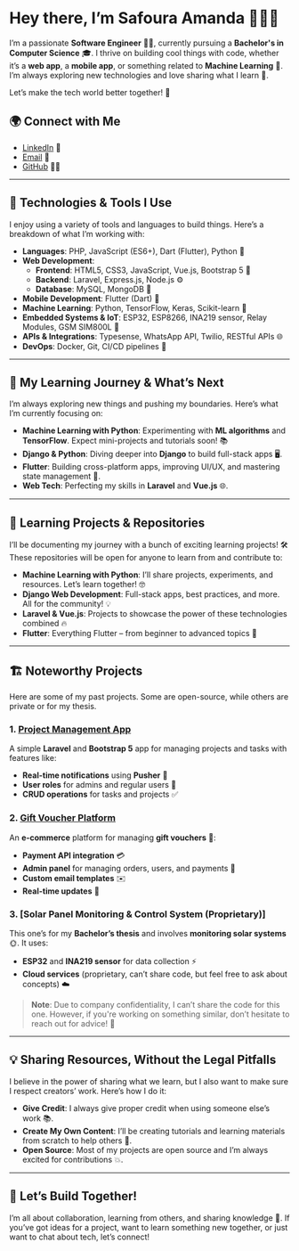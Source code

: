 # Hey there, I’m **Safoura Amanda** 👩‍💻✨

I’m a passionate **Software Engineer** 👩‍💻, currently pursuing a **Bachelor's in Computer Science** 🎓. I thrive on building cool things with code, whether it’s a **web app**, a **mobile app**, or something related to **Machine Learning** 🧠. I’m always exploring new technologies and love sharing what I learn 🌱.

Let’s make the tech world better together! 🚀

## 🌍 Connect with Me

- [LinkedIn](https://www.linkedin.com/in/safoura-amanda-45328323b) 💼
- [Email](mailto:amandasafoura56@gmail.com) 📧
- [GitHub](https://github.com/Amanda-Safoura) 👩‍💻

---

## 🔧 Technologies & Tools I Use

I enjoy using a variety of tools and languages to build things. Here’s a breakdown of what I’m working with:

- **Languages**: PHP, JavaScript (ES6+), Dart (Flutter), Python 🐍
- **Web Development**:
  - **Frontend**: HTML5, CSS3, JavaScript, Vue.js, Bootstrap 5 🎨
  - **Backend**: Laravel, Express.js, Node.js ⚙️
  - **Database**: MySQL, MongoDB 💾
- **Mobile Development**: Flutter (Dart) 📱
- **Machine Learning**: Python, TensorFlow, Keras, Scikit-learn 🤖
- **Embedded Systems & IoT**: ESP32, ESP8266, INA219 sensor, Relay Modules, GSM SIM800L 🔌
- **APIs & Integrations**: Typesense, WhatsApp API, Twilio, RESTful APIs 🌐
- **DevOps**: Docker, Git, CI/CD pipelines 🚢

---

## 🚀 My Learning Journey & What’s Next

I’m always exploring new things and pushing my boundaries. Here’s what I’m currently focusing on:

- **Machine Learning with Python**: Experimenting with **ML algorithms** and **TensorFlow**. Expect mini-projects and tutorials soon! 📚
- **Django & Python**: Diving deeper into **Django** to build full-stack apps 🖥️.
- **Flutter**: Building cross-platform apps, improving UI/UX, and mastering state management 📱.
- **Web Tech**: Perfecting my skills in **Laravel** and **Vue.js** 🌐.

---

## 🧠 Learning Projects & Repositories

I’ll be documenting my journey with a bunch of exciting learning projects! 🛠️ These repositories will be open for anyone to learn from and contribute to:

- **Machine Learning with Python**: I’ll share projects, experiments, and resources. Let’s learn together! 🤓
- **Django Web Development**: Full-stack apps, best practices, and more. All for the community! 💡
- **Laravel & Vue.js**: Projects to showcase the power of these technologies combined 🔥
- **Flutter**: Everything Flutter – from beginner to advanced topics 🌟

---

## 🏗️ Noteworthy Projects

Here are some of my past projects. Some are open-source, while others are private or for my thesis.

### 1. **[Project Management App](https://github.com/Amanda-Safoura/pro-gext)**

A simple **Laravel** and **Bootstrap 5** app for managing projects and tasks with features like:
- **Real-time notifications** using **Pusher** 🔔
- **User roles** for admins and regular users 🏅
- **CRUD operations** for tasks and projects ✅

### 2. **[Gift Voucher Platform](https://github.com/Amanda-Safoura/cadeau_rapide)**

An **e-commerce** platform for managing **gift vouchers** 🎁:
- **Payment API integration** 💳
- **Admin panel** for managing orders, users, and payments 🔑
- **Custom email templates** ✉️
- **Real-time updates** 🔄

### 3. **[Solar Panel Monitoring & Control System (Proprietary)]**

This one’s for my **Bachelor’s thesis** and involves **monitoring solar systems** 🌞. It uses:
- **ESP32** and **INA219 sensor** for data collection ⚡
- **Cloud services** (proprietary, can’t share code, but feel free to ask about concepts) ☁️

> **Note**: Due to company confidentiality, I can’t share the code for this one. However, if you're working on something similar, don’t hesitate to reach out for advice! 💬

---

## 💡 Sharing Resources, Without the Legal Pitfalls

I believe in the power of sharing what we learn, but I also want to make sure I respect creators’ work. Here’s how I do it:

- **Give Credit**: I always give proper credit when using someone else’s work 📚.
- **Create My Own Content**: I’ll be creating tutorials and learning materials from scratch to help others 🚀.
- **Open Source**: Most of my projects are open source and I’m always excited for contributions 💥.

---

## 💬 Let’s Build Together!

I’m all about collaboration, learning from others, and sharing knowledge 🤝. If you’ve got ideas for a project, want to learn something new together, or just want to chat about tech, let’s connect!

